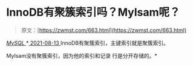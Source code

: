 <!--yml
category: 未分类
date: 0001-01-01 00:00:00
-->

# InnoDB有聚簇索引吗？MyIsam呢？

> 原文：[https://zwmst.com/663.html](https://zwmst.com/663.html)

   [ *MySQL* ](https://zwmst.com/mysql)*[ <time datetime="2021-08-14T07:52:15+08:00"> 2021-08-13 </time> ](https://zwmst.com/663.html)  InnoDB有聚簇索引，主键索引就是聚簇索引。

MyIsam没有聚簇索引，因为他的索引和记录 行是分开存储的。*